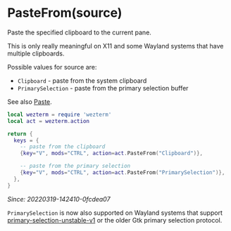 # PasteFrom(source)

Paste the specified clipboard to the current pane.

This is only really meaningful on X11 and some Wayland systems that have multiple clipboards.

Possible values for source are:

* `Clipboard` - paste from the system clipboard
* `PrimarySelection` - paste from the primary selection buffer

See also [Paste](Paste.md).

```lua
local wezterm = require 'wezterm'
local act = wezterm.action

return {
  keys = {
    -- paste from the clipboard
    {key="V", mods="CTRL", action=act.PasteFrom("Clipboard")},

    -- paste from the primary selection
    {key="V", mods="CTRL", action=act.PasteFrom("PrimarySelection")},
  },
}
```

*Since: 20220319-142410-0fcdea07*

`PrimarySelection` is now also supported on Wayland systems that support [primary-selection-unstable-v1](https://wayland.app/protocols/primary-selection-unstable-v1) or the older Gtk primary selection protocol.
